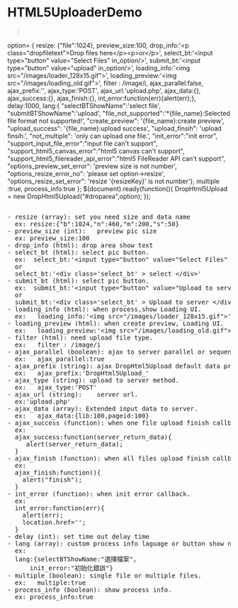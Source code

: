 # HTML5UploaderDemo
><pre>
   option= {
           resize: {"file":1024},
           preview_size:100,
           drop_info:'&lt;p class="dropfiletext"&gt;Drop files here&lt;/p&gt;&lt;p&gt;or&lt;/p&gt;',
           select_bt:'&lt;input type="button" value="Select Files" in_option/&gt;',
           submit_bt:'&lt;input type="button" value="upload" in_option/&gt;',
           loading_info:'&lt;img src="/images/loader_128x15.gif"&gt;',
           loading_preview:'&lt;img src="/images/loading_old.gif"&gt;',
           filter : /image/i,
           ajax_parallel:false,
           ajax_prefix:'',
           ajax_type:'POST',
           ajax_url:'upload.php',
           ajax_data:{},
           ajax_success:{},
           ajax_finish:{},
           int_error:function(err){alert(err);},
           delay:1000,
           lang:{   "selectBTShowName":'select file',
                    "submitBTShowName":'upload',
                    "file_not_supported":'*{file_name}:Selected file format not supported!',
                    "create_preview": '{file_name}:create preview',
                    "upload_success": '{file_name}:upload success',
                    "upload_finsih": 'upload finsih.',
                    "not_multiple": 'only can upload one file.',
                    "init_error":"init error",
                    "support_input_file_error":"input file can't support",
                    "support_html5_canvas_error":"html5 canvas can't support",
                    "support_html5_filereader_api_error":"html5 FileReader API can't support",
                    "options_preview_set_error": 'preview size is not number',
                    "options_resize_error_no": 'please set option->resize',
                    "options_resize_set_error": 'resize \'{resizeKey}\' is not number'},
           multiple :true,
           process_info:true
         };
    $(document).ready(function(){
        DropHtml5Upload = new DropHtml5Upload("#droparea",option);
    });
<pre>

- resize (array): set you need size and data name  
  ex: resize:{"b":1024,"n":460,"m":200,"s":50}
- preview_size (int):   preview pic size  
  ex: preview_size:100
- drop_info (html): drop area show text
- select_bt (html): select pic button.  
  ex:  select_bt:'&lt;input type="button" value="Select Files" in_option/&gt;'  
  or  
  select_bt:'&lt;div class='select_bt' &gt; select &lt;/div&gt;'
- submit_bt (html): select pic button.  
  ex:  submit_bt:'&lt;input type="button" value="Upload to server" in_option/&gt;' 
  or  
  submit_bt:'&lt;div class='select_bt' &gt; Upload to server &lt;/div&gt;'  
- loading_info (html): when process,show Loading UI.    
  ex:   loading_info:'&lt;img src="/images/loader_128x15.gif"&gt;'
- loading_preview (html): when create preview, Loading UI.  
  ex:   loading_preview:'&lt;img src="/images/loading_old.gif"&gt;'
- filter (html): need upload file type.  
  ex:   filter : /image/i
- ajax_parallel (boolean): ajax to server parallel or sequencial.  
  ex:   ajax_parallel:true
- ajax_prefix (string): ajax DropHtml5Upload default data prefix.  
  ex:   ajax_prefix:'DropHtml5Upload_'
- ajax_type (string): upload to server method.  
  ex:   ajax_type:'POST'
- ajax_url (string):    server url.  
  ex:'upload.php'
- ajax_data (array): Extended input data to server.  
  ex:   ajax_data:{lib:100,pageid:100}
- ajax_success (function): when one file upload finish callback.  
  ex:  
  ajax_success:function(server_return_data){
     alert(server_return_data);
  }
- ajax_finish (function): when all files upload finish callback.  
  ex:  
  ajax_finish:function(){    
    alert("finish");  
  }  
- int_error (function): when init error callback.  
  ex:
  int_error:function(err){  
    alert(err);  
    location.href='';  
  }  
- delay (int): set time out delay time
- lang (array): custom process info laguage or button show name.  
  ex: 
  lang:{selectBTShowName:"選擇檔案",  
      init_error:"初始化錯誤"}  
- multiple (boolean): single file or multiple files.  
  ex:   multiple:true
- process_info (boolean): show process info.  
  ex: process_info:true

